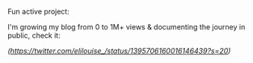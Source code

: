 Fun active project:

I'm growing my blog from 0 to 1M+ views & documenting the journey in public, check it: 

<i>(https://twitter.com/elilouise_/status/1395706160016146439?s=20)</i>
<!---
elilouise/elilouise is a ✨ special ✨ repository because its `README.md` (this file) appears on your GitHub profile.
You can click the Preview link to take a look at your changes.
--->
